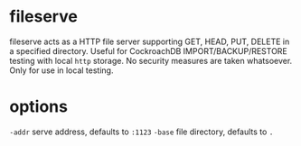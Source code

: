 # fileserve

fileserve acts as a HTTP file server supporting GET, HEAD, PUT, DELETE in a specified directory.
Useful for CockroachDB IMPORT/BACKUP/RESTORE testing with local `http` storage.
No security measures are taken whatsoever.
Only for use in local testing.

# options

`-addr` serve address, defaults to `:1123`
`-base` file directory, defaults to `.`
